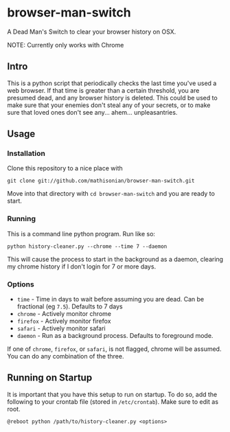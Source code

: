 browser-man-switch
==================

A Dead Man's Switch to clear your browser history on OSX.

NOTE: Currently only works with Chrome

Intro
-----

This is a python script that periodically checks the last time you've used a web browser. If that time is
greater than a certain threshold, you are presumed dead, and any browser history is deleted. This could be used to make sure that your 
enemies don't steal any of your secrets, or to make sure that
loved ones don't see any... ahem... unpleasantries.

Usage
-----

### Installation

Clone this repository to a nice place with 

```
git clone git://github.com/mathisonian/browser-man-switch.git
```

Move into that directory with ```cd browser-man-switch``` and you are ready to start.

### Running

This is a command line python program. Run like so:

```
python history-cleaner.py --chrome --time 7 --daemon
```

This will cause the process to start in the background as a daemon, clearing my chrome history if I don't
login for 7 or more days. 

### Options

* `time` - Time in days to wait before assuming you are dead. Can be fractional (eg `7.5`). Defaults to 7 days
* `chrome` - Actively monitor chrome
* `firefox` - Actively monitor firefox
* `safari` - Actively monitor safari
* `daemon` - Run as a background process. Defaults to foreground mode.

If one of `chrome`, `firefox`, or `safari`, is not flagged, chrome will be assumed. You can do any combination of the three.

Running on Startup
---

It is important that you have this setup to run on startup. To do so, add the following to your crontab file (stored in `/etc/crontab`). Make sure to edit as root.

```
@reboot python /path/to/history-cleaner.py <options>
```
